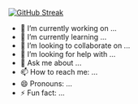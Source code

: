 

[![GitHub Streak](https://github-readme-streak-stats.herokuapp.com?user=Ananda-Das&theme=tokyonight-duo&border_radius=10&date_format=j%20M%5B%20Y%5D&card_width=500)](https://git.io/streak-stats)


- 🔭 I’m currently working on ...
- 🌱 I’m currently learning ...
- 👯 I’m looking to collaborate on ...
- 🤔 I’m looking for help with ...
- 💬 Ask me about ...
- 📫 How to reach me: ...
- 😄 Pronouns: ...
- ⚡ Fun fact: ...
